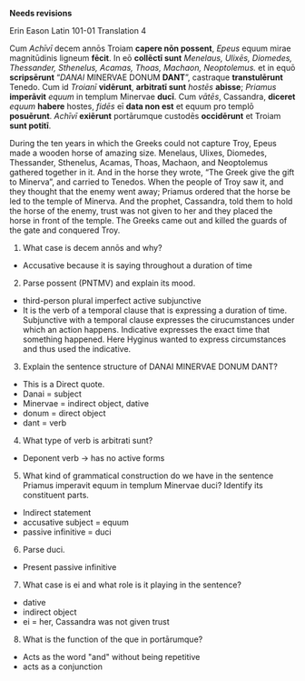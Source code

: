 **Needs revisions**

Erin Eason
Latin 101-01
Translation 4


Cum *Achīvī* decem annōs Troiam **capere nōn possent**, *Epeus* equum mirae magnitūdinis ligneum **fēcit**.
In eō **collēctī sunt** *Menelaus, Ulixēs, Diomedes, Thessander, Sthenelus, Acamas, Thoas, Machaon, Neoptolemus.*
et in equō **scripsērunt** “*DANAI* MINERVAE DONUM **DANT**”, castraque **transtulērunt** Tenedo.
Cum id *Troianī* **vidērunt**, **arbitratī sunt** *hostēs* **abisse**; *Priamus* **imperāvit** *equum* in templum Minervae **ducī**.
Cum *vātēs*, Cassandra, **diceret** *equum* **habere** hostes, *fidēs* eī **data non est** et equum pro templō **posuērunt**.
*Achīvī* **exiērunt** portārumque custodēs **occidērunt** et Troiam **sunt potitī**.



During the ten years in which the Greeks could not capture Troy, Epeus made a wooden horse of amazing size.
Menelaus, Ulixes, Diomedes, Thessander, Sthenelus, Acamas, Thoas, Machaon, and Neoptolemus gathered together in it.
And in the horse they wrote, “The Greek give the gift to Minerva”, and carried to Tenedos.
When the people of Troy saw it, and they thought that the enemy went away; Priamus ordered that the horse be led to the temple of Minerva.
And the prophet, Cassandra, told them to hold the horse of the enemy, trust was not given to her and they placed the horse in front of the temple.
The Greeks came out and killed the guards of the gate and conquered Troy.

1. What case is decem annōs and why?
- Accusative because it is saying throughout a duration of time
2. Parse possent (PNTMV) and explain its mood.
- third-person plural imperfect active subjunctive
- It is the verb of a temporal clause that is expressing a duration of time. Subjunctive with a temporal clause expresses the cirucumstances under which an action happens. Indicative expresses the exact time that something happened. Here Hyginus wanted to express circumstances and thus used the indicative. 
3. Explain the sentence structure of DANAI MINERVAE DONUM DANT?
- This is a Direct quote.
- Danai = subject 
- Minervae = indirect object, dative
- donum = direct object
- dant = verb  
4. What type of verb is arbitrati sunt?
- Deponent verb → has no active forms
5. What kind of grammatical construction do we have in the sentence Priamus imperavit equum in templum Minervae duci? Identify its constituent parts.
- Indirect statement
- accusative subject = equum
- passive infinitive = duci
6. Parse duci.
- Present passive infinitive
7. What case is ei and what role is it playing in the sentence?
- dative
- indirect object 
- ei = her, Cassandra was not given trust
8. What is the function of the que in portārumque?
- Acts as the word "and" without being repetitive
- acts as a conjunction
